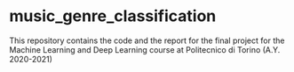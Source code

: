 # music_genre_classification
This repository contains the code and the report for the final project for the Machine Learning and Deep Learning course at Politecnico di Torino (A.Y. 2020-2021)
